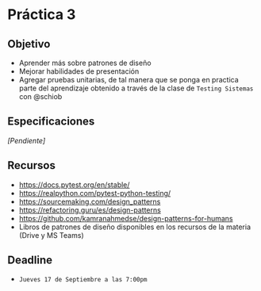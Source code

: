 # Práctica 3

## Objetivo

* Aprender más sobre patrones de diseño
* Mejorar habilidades de presentación
* Agregar pruebas unitarias, de tal manera que se ponga en practica parte del aprendizaje obtenido a través de la clase de `Testing Sistemas` con @schiob

## Especificaciones

_[Pendiente]_

## Recursos

* <https://docs.pytest.org/en/stable/>
* <https://realpython.com/pytest-python-testing/>
* <https://sourcemaking.com/design_patterns>
* <https://refactoring.guru/es/design-patterns>
* <https://github.com/kamranahmedse/design-patterns-for-humans>
* Libros de patrones de diseño disponibles en los recursos de la materia (Drive y MS Teams)

## Deadline

* `Jueves 17 de Septiembre a las 7:00pm`
